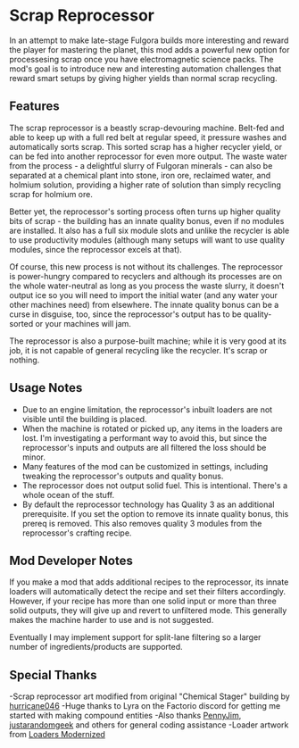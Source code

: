 # Scrap Reprocessor
 
In an attempt to make late-stage Fulgora builds more interesting and reward the player for mastering the planet, this mod adds a powerful new option for processesing scrap once you have electromagnetic science packs. The mod's goal is to introduce new and interesting automation challenges that reward smart setups by giving higher yields than normal scrap recycling.

## Features

The scrap reprocessor is a beastly scrap-devouring machine. Belt-fed and able to keep up with a full red belt at regular speed, it pressure washes and automatically sorts scrap. This sorted scrap has a higher recycler yield, or can be fed into another reprocessor for even more output. The waste water from the process - a delightful slurry of Fulgoran minerals - can also be separated at a chemical plant into stone, iron ore, reclaimed water, and holmium solution, providing a higher rate of solution than simply recycling scrap for holmium ore.

Better yet, the reprocessor's sorting process often turns up higher quality bits of scrap - the building has an innate quality bonus, even if no modules are installed. It also has a full six module slots and unlike the recycler is able to use productivity modules (although many setups will want to use quality modules, since the reprocessor excels at that).

Of course, this new process is not without its challenges. The reprocessor is power-hungry compared to recyclers and although its processes are on the whole water-neutral as long as you process the waste slurry, it doesn't output ice so you will need to import the initial water (and any water your other machines need) from elsewhere. The innate quality bonus can be a curse in disguise, too, since the reprocessor's output has to be quality-sorted or your machines will jam.

The reprocessor is also a purpose-built machine; while it is very good at its job, it is not capable of general recycling like the recycler. It's scrap or nothing.

## Usage Notes

* Due to an engine limitation, the reprocessor's inbuilt loaders are not visible until the building is placed.
* When the machine is rotated or picked up, any items in the loaders are lost. I'm investigating a performant way to avoid this, but since the reprocessor's inputs and outputs are all filtered the loss should be minor.
* Many features of the mod can be customized in settings, including tweaking the reprocessor's outputs and quality bonus.
* The reprocessor does not output solid fuel. This is intentional. There's a whole ocean of the stuff.
* By default the reprocessor technology has Quality 3 as an additional prerequisite. If you set the option to remove its innate quality bonus, this prereq is removed. This also removes quality 3 modules from the reprocessor's crafting recipe.

## Mod Developer Notes

If you make a mod that adds additional recipes to the reprocessor, its innate loaders will automatically detect the recipe and set their filters accordingly. However, if your recipe has more than one solid input or more than three solid outputs, they will give up and revert to unfiltered mode. This generally makes the machine harder to use and is not suggested.

Eventually I may implement support for split-lane filtering so a larger number of ingredients/products are supported.

## Special Thanks
-Scrap reprocessor art modified from original "Chemical Stager" building by [hurricane046](https://mods.factorio.com/user/hurricane046)
-Huge thanks to Lyra on the Factorio discord for getting me started with making compound entities
-Also thanks [PennyJim](https://mods.factorio.com/user/pennyjim), [justarandomgeek](https://mods.factorio.com/user/justarandomgeek) and others for general coding assistance
-Loader artwork from [Loaders Modernized](https://mods.factorio.com/mod/loaders-modernized)